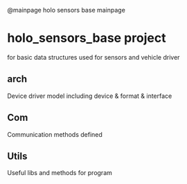 @mainpage holo sensors base mainpage

# holo_sensors_base project

for basic data structures used for sensors and vehicle driver

## arch
Device driver model including device & format & interface

## Com
Communication methods defined

## Utils
Useful libs and methods for program
